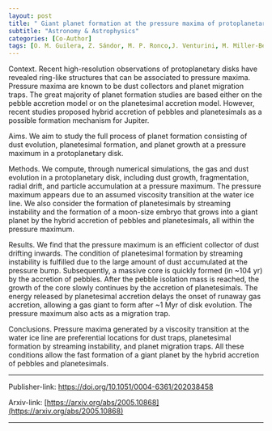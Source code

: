 ```yaml
---
layout: post
title: " Giant planet formation at the pressure maxima of protoplanetary disks II. A hybrid accretion scenario"
subtitle: "Astronomy & Astrophysics"
categories: [Co-Author]
tags: [O. M. Guilera, Z. Sándor, M. P. Ronco,J. Venturini, M. Miller-Bertolami.]
---
```


Context. Recent high-resolution observations of protoplanetary disks have revealed ring-like structures that can be associated to pressure maxima. Pressure maxima are known to be dust collectors and planet migration traps. The great majority of planet formation studies are based either on the pebble accretion model or on the planetesimal accretion model. However, recent studies proposed hybrid accretion of pebbles and planetesimals as a possible formation mechanism for Jupiter.

Aims. We aim to study the full process of planet formation consisting of dust evolution, planetesimal formation, and planet growth at a pressure maximum in a protoplanetary disk.

Methods. We compute, through numerical simulations, the gas and dust evolution in a protoplanetary disk, including dust growth, fragmentation, radial drift, and particle accumulation at a pressure maximum. The pressure maximum appears due to an assumed viscosity transition at the water ice line. We also consider the formation of planetesimals by streaming instability and the formation of a moon-size embryo that grows into a giant planet by the hybrid accretion of pebbles and planetesimals, all within the pressure maximum.

Results. We find that the pressure maximum is an efficient collector of dust drifting inwards. The condition of planetesimal formation by streaming instability is fulfilled due to the large amount of dust accumulated at the pressure bump. Subsequently, a massive core is quickly formed (in ~104 yr) by the accretion of pebbles. After the pebble isolation mass is reached, the growth of the core slowly continues by the accretion of planetesimals. The energy released by planetesimal accretion delays the onset of runaway gas accretion, allowing a gas giant to form after ~1 Myr of disk evolution. The pressure maximum also acts as a migration trap.

Conclusions. Pressure maxima generated by a viscosity transition at the water ice line are preferential locations for dust traps, planetesimal formation by streaming instability, and planet migration traps. All these conditions allow the fast formation of a giant planet by the hybrid accretion of pebbles and planetesimals.

---

Publisher-link: [https://doi.org/10.1051/0004-6361/202038458 ]( https://doi.org/10.1051/0004-6361/202038458 )

Arxiv-link: [https://arxiv.org/abs/2005.10868](https://arxiv.org/abs/2005.10868)

---
